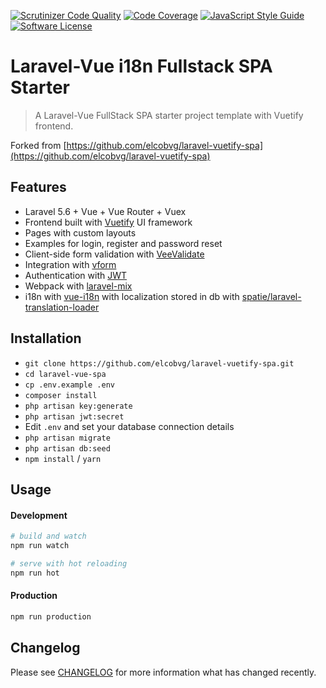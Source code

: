 [![Scrutinizer Code Quality](https://scrutinizer-ci.com/g/Goopil/laravel-vuetify-spa/badges/quality-score.png?b=master)](https://scrutinizer-ci.com/g/Goopil/laravel-vuetify-spa/?branch=master)
[![Code Coverage](https://scrutinizer-ci.com/g/Goopil/laravel-vuetify-spa/badges/coverage.png?b=master)](https://scrutinizer-ci.com/g/Goopil/laravel-vuetify-spa/?branch=master)
[![JavaScript Style Guide](https://img.shields.io/badge/code_style-standard-brightgreen.svg)](https://standardjs.com)
[![Software License](https://img.shields.io/badge/license-MIT-brightgreen.svg?style=flat-square)](LICENSE.md)

# Laravel-Vue i18n Fullstack SPA Starter

> A Laravel-Vue FullStack SPA starter project template with Vuetify frontend. 

Forked from [https://github.com/elcobvg/laravel-vuetify-spa](https://github.com/elcobvg/laravel-vuetify-spa)

## Features

- Laravel 5.6 + Vue + Vue Router + Vuex
- Frontend built with [Vuetify](https://github.com/vuetifyjs/vuetify) UI framework
- Pages with custom layouts
- Examples for login, register and password reset
- Client-side form validation with [VeeValidate](https://github.com/baianat/vee-validate)
- Integration with [vform](https://github.com/cretueusebiu/vform)
- Authentication with [JWT](https://github.com/tymondesigns/jwt-auth)
- Webpack with [laravel-mix](https://github.com/JeffreyWay/laravel-mix)
- i18n with [vue-i18n](https://github.com/kazupon/vue-i18n) with localization stored in db with [spatie/laravel-translation-loader](https://github.com/spatie/laravel-translation-loader)

## Installation

- `git clone https://github.com/elcobvg/laravel-vuetify-spa.git`
- `cd laravel-vue-spa`
- `cp .env.example .env`
- `composer install`
- `php artisan key:generate`
- `php artisan jwt:secret`
- Edit `.env` and set your database connection details
- `php artisan migrate`
- `php artisan db:seed`
- `npm install` / `yarn`

## Usage

#### Development

```bash
# build and watch
npm run watch

# serve with hot reloading
npm run hot
```

#### Production

```bash
npm run production
```

## Changelog

Please see [CHANGELOG](CHANGELOG.md) for more information what has changed recently.


